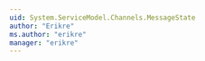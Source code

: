 ```yaml
---
uid: System.ServiceModel.Channels.MessageState
author: "Erikre"
ms.author: "erikre"
manager: "erikre"
---
```

